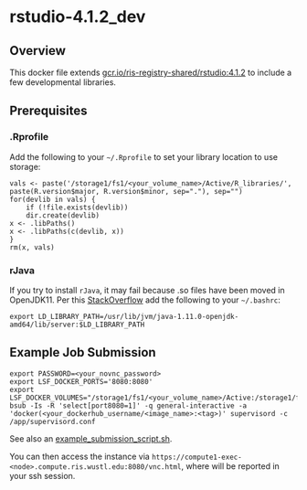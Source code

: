 # rstudio-4.1.2_dev

## Overview

This docker file extends [gcr.io/ris-registry-shared/rstudio:4.1.2](https://console.cloud.google.com/gcr/images/ris-registry-shared/GLOBAL/rstudio@sha256:839b8bcb94f4129d7f82223b5976d017ae014a906f312ad144d1a711e2631eef/details?tag=4.1.2) to include a few developmental libraries.

## Prerequisites

### .Rprofile

Add the following to your `~/.Rprofile` to set your library location to use storage:

```
vals <- paste('/storage1/fs1/<your_volume_name>/Active/R_libraries/', paste(R.version$major, R.version$minor, sep="."), sep="")
for(devlib in vals) {
    if (!file.exists(devlib))
    dir.create(devlib)
x <- .libPaths()
x <- .libPaths(c(devlib, x))
}
rm(x, vals)
```

### rJava

If you try to install `rJava`, it may fail because .so files have been moved in OpenJDK11. Per this [StackOverflow](https://stackoverflow.com/questions/58607146/unable-to-run-a-simple-jni-program-error-message-when-installing-rjava-on-r-3) add the following to your `~/.bashrc`:

```
export LD_LIBRARY_PATH=/usr/lib/jvm/java-1.11.0-openjdk-amd64/lib/server:$LD_LIBRARY_PATH
```

## Example Job Submission

```
export PASSWORD=<your_novnc_password>
export LSF_DOCKER_PORTS='8080:8080'
export LSF_DOCKER_VOLUMES="/storage1/fs1/<your_volume_name>/Active:/storage1/fs1/<your_volume_name>/Active"
bsub -Is -R 'select[port8080=1]' -q general-interactive -a 'docker(<your_dockerhub_username/<image_name>:<tag>)' supervisord -c /app/supervisord.conf
```

See also an [example_submission_script.sh](example_submission_script.sh).

You can then access the instance via `https://compute1-exec-<node>.compute.ris.wustl.edu:8080/vnc.html`, where <node> will be reported in your ssh session.
